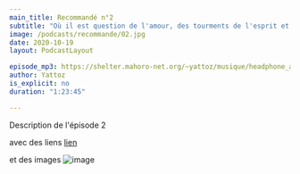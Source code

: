 ```yaml
---
main_title: Recommandé n°2
subtitle: "Où il est question de l'amour, des tourments de l'esprit et de l'apaisement par l'être aimé."
image: /podcasts/recommande/02.jpg
date: 2020-10-19
layout: PodcastLayout

episode_mp3: https://shelter.mahoro-net.org/~yattoz/musique/headphone_actor.mp3
author: Yattoz
is_explicit: no
duration: "1:23:45"

---
```


<PodcastHeader/>

Description de l'épisode 2

avec des liens [lien](https://google.com)

et des images ![image](/podcasts/recommande/02.jpg)
